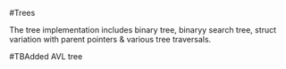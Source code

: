 #Trees

The tree implementation includes binary tree, binaryy search tree, struct variation with parent pointers & various tree traversals.

#TBAdded
AVL tree